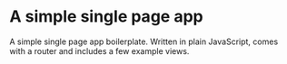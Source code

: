# A simple single page app
A simple single page app boilerplate.
Written in plain JavaScript, comes with a router and includes a few example views.

